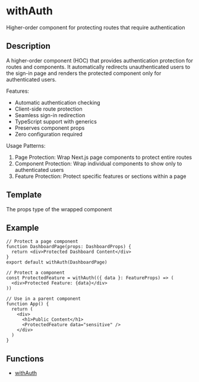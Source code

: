 # withAuth

Higher-order component for protecting routes that require authentication

## Description

A higher-order component (HOC) that provides authentication protection for routes
and components. It automatically redirects unauthenticated users to the sign-in
page and renders the protected component only for authenticated users.

Features:
- Automatic authentication checking
- Client-side route protection
- Seamless sign-in redirection
- TypeScript support with generics
- Preserves component props
- Zero configuration required

Usage Patterns:
1. Page Protection:
   Wrap Next.js page components to protect entire routes
2. Component Protection:
   Wrap individual components to show only to authenticated users
3. Feature Protection:
   Protect specific features or sections within a page

## Template

The props type of the wrapped component

## Example

```tsx
// Protect a page component
function DashboardPage(props: DashboardProps) {
  return <div>Protected Dashboard Content</div>
}
export default withAuth(DashboardPage)

// Protect a component
const ProtectedFeature = withAuth(({ data }: FeatureProps) => (
  <div>Protected Feature: {data}</div>
))

// Use in a parent component
function App() {
  return (
    <div>
      <h1>Public Content</h1>
      <ProtectedFeature data="sensitive" />
    </div>
  )
}
```

## Functions

- [withAuth](functions/withAuth.md)
